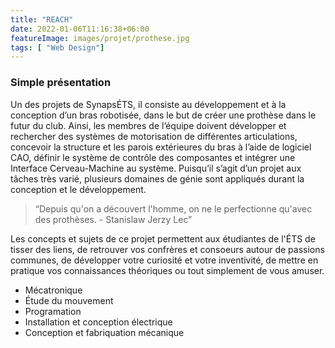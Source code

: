 ```yaml
---
title: "REACH"
date: 2022-01-06T11:16:38+06:00
featureImage: images/projet/prothese.jpg
tags: [ "Web Design"]
---
```


### Simple présentation

Un des projets de SynapsÉTS, il consiste au développement et à la conception d’un bras robotisée, dans le but de créer une prothèse dans le futur du club. Ainsi, les membres de l’équipe doivent développer et rechercher des systèmes de motorisation de différentes articulations, concevoir la structure et les parois extérieures du bras à l’aide de logiciel CAO, définir le système de contrôle des composantes et intégrer une Interface Cerveau-Machine au système. Puisqu’il s’agit d’un projet aux tâches très varié, plusieurs domaines de génie sont appliqués durant la conception et le développement.

> “Depuis qu'on a découvert l'homme, on ne le perfectionne qu'avec des prothèses. - Stanislaw Jerzy Lec”

Les concepts et sujets de ce projet permettent aux étudiantes de l'ÉTS de tisser des liens, de retrouver vos confrères et consoeurs autour de passions communes, de développer votre curiosité et votre inventivité, de mettre en pratique vos connaissances théoriques ou tout simplement de vous amuser.
  
- Mécatronique
- Étude du mouvement
- Programation
- Installation et conception électrique
- Conception et fabriquation mécanique
